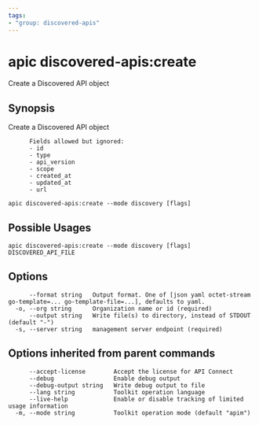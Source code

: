 ```yaml
---
tags:
- "group: discovered-apis"
---
```

# apic discovered-apis:create

Create a Discovered API object

## Synopsis

Create a Discovered API object
          
          Fields allowed but ignored:
          - id
          - type
          - api_version
          - scope
          - created_at
          - updated_at
          - url

```
apic discovered-apis:create --mode discovery [flags]
```

## Possible Usages

```
apic discovered-apis:create --mode discovery [flags] DISCOVERED_API_FILE
```

## Options

```
      --format string   Output format. One of [json yaml octet-stream go-template=... go-template-file=...], defaults to yaml.
  -o, --org string      Organization name or id (required)
      --output string   Write file(s) to directory, instead of STDOUT (default "-")
  -s, --server string   management server endpoint (required)
```

## Options inherited from parent commands

```
      --accept-license        Accept the license for API Connect
      --debug                 Enable debug output
      --debug-output string   Write debug output to file
      --lang string           Toolkit operation language
      --live-help             Enable or disable tracking of limited usage information
  -m, --mode string           Toolkit operation mode (default "apim")
```
